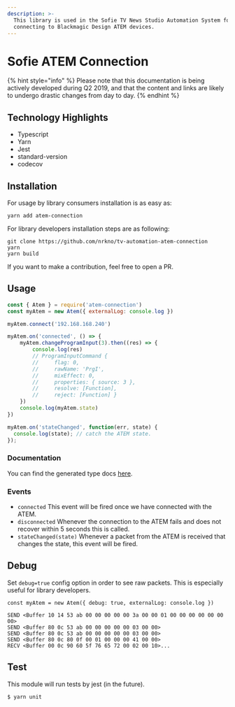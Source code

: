 ```yaml
---
description: >-
  This library is used in the Sofie TV News Studio Automation System for
  connecting to Blackmagic Design ATEM devices.
---
```


# Sofie ATEM Connection

{% hint style="info" %}
Please note that this documentation is being actively developed during Q2 2019, and that the content and links are likely to undergo drastic changes from day to day.
{% endhint %}

## Technology Highlights

* Typescript
* Yarn
* Jest
* standard-version
* codecov

## Installation

For usage by library consumers installation is as easy as:

```text
yarn add atem-connection
```

For library developers installation steps are as following:

```text
git clone https://github.com/nrkno/tv-automation-atem-connection
yarn
yarn build
```

If you want to make a contribution, feel free to open a PR.

## Usage

```javascript
const { Atem } = require('atem-connection')
const myAtem = new Atem({ externalLog: console.log })

myAtem.connect('192.168.168.240')

myAtem.on('connected', () => {
    myAtem.changeProgramInput(3).then((res) => {
        console.log(res)
        // ProgramInputCommand {
        //     flag: 0,
        //     rawName: 'PrgI',
        //     mixEffect: 0,
        //     properties: { source: 3 },
        //     resolve: [Function],
        //     reject: [Function] }
    })
    console.log(myAtem.state)
})

myAtem.on('stateChanged', function(err, state) {
  console.log(state); // catch the ATEM state.
});
```

### Documentation

You can find the generated type docs [here](https://nrkno.github.io/tv-automation-atem-connection/).

### Events

* `connected` This event will be fired once we have connected with the ATEM.
* `disconnected` Whenever the connection to the ATEM fails and does not recover within 5 seconds this is called.
* `stateChanged(state)` Whenever a packet from the ATEM is received that changes the state, this event will be fired.

## Debug

Set `debug=true` config option in order to see raw packets. This is especially useful for library developers.

```text
const myAtem = new Atem({ debug: true, externalLog: console.log })
```

```text
SEND <Buffer 10 14 53 ab 00 00 00 00 00 3a 00 00 01 00 00 00 00 00 00 00>
SEND <Buffer 80 0c 53 ab 00 00 00 00 00 03 00 00>
SEND <Buffer 80 0c 53 ab 00 00 00 00 00 03 00 00>
SEND <Buffer 80 0c 80 0f 00 01 00 00 00 41 00 00>
RECV <Buffer 00 0c 90 60 5f 76 65 72 00 02 00 10>...
```

## Test

This module will run tests by jest \(in the future\).

```text
$ yarn unit
```

